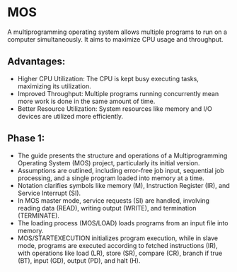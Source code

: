 # MOS

A multiprogramming operating system allows multiple programs to run on a computer simultaneously. It aims to maximize CPU usage and throughput.
      
## Advantages:
- Higher CPU Utilization: The CPU is kept busy executing tasks, maximizing its utilization.
- Improved Throughput: Multiple programs running concurrently mean more work is done in the same amount of time.
- Better Resource Utilization: System resources like memory and I/O devices are utilized more efficiently.
      
## Phase 1:
- The guide presents the structure and operations of a Multiprogramming Operating System (MOS) project, particularly its initial version.
- Assumptions are outlined, including error-free job input, sequential job processing, and a single program loaded into memory at a time.
- Notation clarifies symbols like memory (M), Instruction Register (IR), and Service Interrupt (SI).
- In MOS master mode, service requests (SI) are handled, involving reading data (READ), writing output (WRITE), and termination (TERMINATE).
- The loading process (MOS/LOAD) loads programs from an input file into memory.
- MOS/STARTEXECUTION initializes program execution, while in slave mode, programs are executed according to fetched instructions (IR), with operations like load (LR), store (SR), compare (CR), branch if true (BT), input (GD), output (PD), and halt (H).
